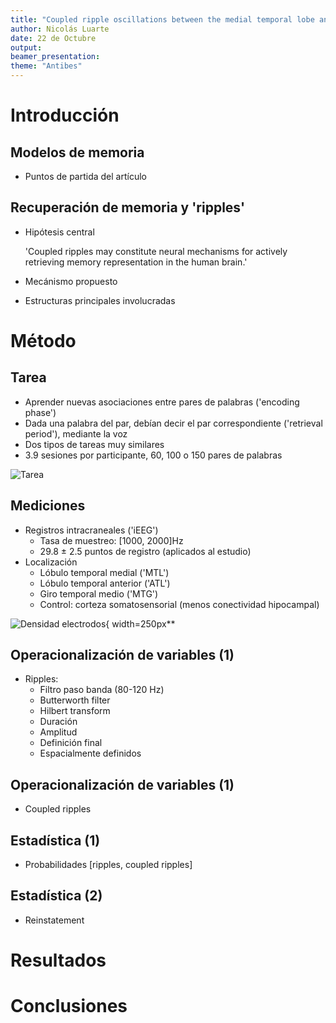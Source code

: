 ```yaml
---
title: "Coupled ripple oscillations between the medial temporal lobe and neocortex retrieve human memory supplementary"
author: Nicolás Luarte
date: 22 de Octubre
output: 
beamer_presentation:
theme: "Antibes"
---
```


# Introducción

## Modelos de memoria
- Puntos de partida del artículo

## Recuperación de memoria y 'ripples'

- Hipótesis central

    'Coupled ripples may constitute neural mechanisms for actively retrieving memory representation in the human brain.'
    
- Mecánismo propuesto
- Estructuras principales involucradas

# Método

## Tarea

- Aprender nuevas asociaciones entre pares de palabras ('encoding phase')
- Dada una palabra del par, debían decir el par correspondiente ('retrieval period'), mediante la voz
- Dos tipos de tareas muy similares
- 3.9 sesiones por participante, 60, 100 o 150 pares de palabras

![Tarea](/home/nicoluarte/paper_phd/images/task.png)

## Mediciones

- Registros intracraneales ('iEEG')
    * Tasa de muestreo: [1000, 2000]Hz
    * 29.8 ± 2.5 puntos de registro (aplicados al estudio)
- Localización
    * Lóbulo temporal medial ('MTL')
    * Lóbulo temporal anterior ('ATL')
    * Giro temporal medio ('MTG')
    * Control: corteza somatosensorial (menos conectividad hipocampal)
    
![Densidad electrodos](/home/nicoluarte/paper_phd/images/eeg_recordings.png){ width=250px**
    
## Operacionalización de variables (1)
- Ripples:
    * Filtro paso banda (80-120 Hz)
    * Butterworth filter
    * Hilbert transform
    * Duración
    * Amplitud
    * Definición final
    * Espacialmente definidos
    
## Operacionalización de variables (1)
- Coupled ripples

## Estadística (1)
- Probabilidades [ripples, coupled ripples]

## Estadística (2)
- Reinstatement

# Resultados

# Conclusiones
